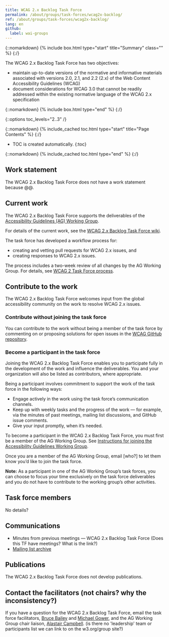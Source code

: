 ```yaml
---
title: WCAG 2.x Backlog Task Force
permalink: /about/groups/task-forces/wcag2x-backlog/
ref: /about/groups/task-forces/wcag2x-backlog/
lang: en
github:
  label: wai-groups
---
```


{::nomarkdown}
{% include box.html type="start" title="Summary" class="" %}
{:/}

The WCAG 2.x Backlog Task Force has two objectives:

* maintain up-to-date versions of the normative and informative materials associated with versions 2.0, 2.1, and 2.2 (2.x) of the Web Content Accessibility Guidelines (WCAG)
* document considerations for WCAG 3.0 that cannot be readily addressed within the existing normative language of the WCAG 2.x specification

{::nomarkdown}
{% include box.html type="end" %}
{:/}

{::options toc_levels="2..3" /}

{::nomarkdown}
{% include_cached toc.html type="start" title="Page Contents" %}
{:/}

-   TOC is created automatically.
{:toc}

{::nomarkdown}
{% include_cached toc.html type="end" %}
{:/}

## Work statement

The WCAG 2.x Backlog Task Force does not have a work statement because @@.

## Current work

The WCAG 2.x Backlog Task Force supports the deliverables of the [Accessibility Guidelines (AG) Working Group](/about/groups/agwg/).

For details of the current work, see the [WCAG 2.x Backlog Task Force wiki](https://github.com/w3c/wcag/wiki).

The task force has developed a workflow process for:

* creating and vetting pull requests for WCAG 2.x issues, and
* creating responses to WCAG 2.x issues. 

The process includes a two-week review of all changes by the AG Working Group. For details, see [WCAG 2 Task Force process](https://github.com/w3c/wcag/wiki/WCAG-2-Task-Force-process).

## Contribute to the work

The WCAG 2.x Backlog Task Force welcomes input from the global accessibility community on the work to resolve WCAG 2.x issues.

### Contribute without joining the task force

You can contribute to the work without being a member of the task force by commenting on or proposing solutions for open issues in the [WCAG GitHub repository](https://github.com/w3c/wcag/issues).

### Become a participant in the task force

Joining the WCAG 2.x Backlog Task Force enables you to participate fully in the development of the work and influence the deliverables. You and your organization will also be listed as contributors, where appropriate.

Being a participant involves commitment to support the work of the task force in the following ways:

* Engage actively in the work using the task force’s communication channels.
* Keep up with weekly tasks and the progress of the work &mdash; for example, via the minutes of past meetings, mailing list discussions, and GitHub issue comments.
* Give your input promptly, when it’s needed.

To become a participant in the WCAG 2.x Backlog Task Force, you must first be a member of the AG Working Group. See [Instructions for joining the Accessibility Guidelines Working Group](https://www.w3.org/groups/wg/ag/instructions/).

Once you are a member of the AG Working Group, email [who?] to let them know you’d like to join the task force. 

**Note:** As a participant in one of the AG Working Group’s task forces, you can choose to focus your time exclusively on the task force deliverables and you do not have to contribute to the working group’s other activities.

## Task force members

No details?

## Communications

* Minutes from previous meetings &mdash; WCAG 2.x Backlog Task Force (Does this TF have meetings? What is the link?)
* [Mailing list archive](https://lists.w3.org/Archives/Public/public-wcag2-issues/)

## Publications

The WCAG 2.x Backlog Task Force does not develop publications.

## Contact the facilitators (not chairs? why the inconsistency?)

If you have a question for the WCAG 2.x Backlog Task Force, email the task force facilitators, [Bruce Bailey](https://www.w3.org/groups/wg/ag/participants/#bbailey) and [Michael Gower](https://www.w3.org/groups/wg/ag/participants/#mbgower), and the AG Working Group chair liaison, [Alastair Campbell](https://www.w3.org/groups/wg/ag/participants/#acampbel). (is there no 'leadership' team or participants list we can link to on the w3.org/group site?)